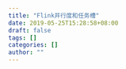 ```yaml
---
title: "Flink并行度和任务槽"
date: 2019-05-25T15:28:58+08:00
draft: false
tags: []
categories: []
author: ""
---
```

<!-- from evernote: Flink并行度和任务槽  —  Parallelism and Slot -->
